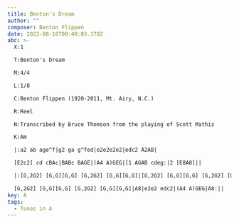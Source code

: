 ```yaml
---
title: Benton's Dream
author: ""
composer: Benton Flippen
date: 2022-08-16T09:40:03.378Z
abc: >-
  X:1

  T:Benton's Dream

  M:4/4

  L:1/8

  C:Benton Flippen (1920-2011, Mt. Airy, N.C.)

  R:Reel

  N:Transcribed by Bruce Thomson from the playing of Scott Mathis

  K:Am

  |:a2 ab age^f|g2 ga g^fed|e2e2e2e2|edc2 A2AB|

  [E2c2] cd cBAc|BABc BAGE|(A4 A)GEG|[1 AGAB cdeg:|2 [E8A8]||

  |:[G,2G2] [G,G][G,G] [G,2G2] [G,G][G,G]|[G,2G2] [G,G][G,G] [G,2G2] [G,G][G,G]|[G,2G2] [G,G][G,G] [G,2G2] [G,G][G,G]|

  [G,2G2] [G,G][G,G] [G,2G2] [G,G][G,G]|A8|e2e2 edc2|(A4 A)GEG|A8:||
key: A
tags:
  - Tunes in A
---
```


